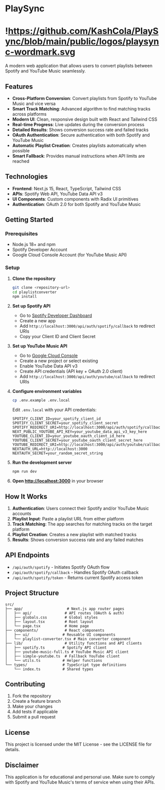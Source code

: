 # PlaySync
# !https://github.com/KashCola/PlaySync/blob/main/public/logos/playsync-wordmark.svg

A modern web application that allows users to convert playlists between Spotify and YouTube Music seamlessly.

## Features

- **Cross-Platform Conversion**: Convert playlists from Spotify to YouTube Music and vice versa
- **Smart Track Matching**: Advanced algorithm to find matching tracks across platforms
- **Modern UI**: Clean, responsive design built with React and Tailwind CSS
- **Real-time Progress**: Live updates during the conversion process
- **Detailed Results**: Shows conversion success rate and failed tracks
- **OAuth Authentication**: Secure authentication with both Spotify and YouTube Music
- **Automatic Playlist Creation**: Creates playlists automatically when possible
- **Smart Fallback**: Provides manual instructions when API limits are reached

## Technologies

- **Frontend**: Next.js 15, React, TypeScript, Tailwind CSS
- **APIs**: Spotify Web API, YouTube Data API v3
- **UI Components**: Custom components with Radix UI primitives
- **Authentication**: OAuth 2.0 for both Spotify and YouTube Music

## Getting Started

### Prerequisites

- Node.js 18+ and npm
- Spotify Developer Account
- Google Cloud Console Account (for YouTube Music API)

### Setup

1. **Clone the repository**
   ```bash
   git clone <repository-url>
   cd playlistconverter
   npm install
   ```

2. **Set up Spotify API**
   - Go to [Spotify Developer Dashboard](https://developer.spotify.com/dashboard)
   - Create a new app
   - Add `http://localhost:3000/api/auth/spotify/callback` to redirect URIs
   - Copy your Client ID and Client Secret

3. **Set up YouTube Music API**
   - Go to [Google Cloud Console](https://console.cloud.google.com/)
   - Create a new project or select existing
   - Enable YouTube Data API v3
   - Create API credentials (API key + OAuth 2.0 client)
   - Add `http://localhost:3000/api/auth/youtube/callback` to redirect URIs

4. **Configure environment variables**
   ```bash
   cp .env.example .env.local
   ```
   Edit `.env.local` with your API credentials:
   ```
   SPOTIFY_CLIENT_ID=your_spotify_client_id
   SPOTIFY_CLIENT_SECRET=your_spotify_client_secret
   SPOTIFY_REDIRECT_URI=http://localhost:3000/api/auth/spotify/callback
   NEXT_PUBLIC_YOUTUBE_API_KEY=your_youtube_data_api_v3_key_here
   YOUTUBE_CLIENT_ID=your_youtube_oauth_client_id_here
   YOUTUBE_CLIENT_SECRET=your_youtube_oauth_client_secret_here
   YOUTUBE_REDIRECT_URI=http://localhost:3000/api/auth/youtube/callback
   NEXTAUTH_URL=http://localhost:3000
   NEXTAUTH_SECRET=your_random_secret_string
   ```

5. **Run the development server**
   ```bash
   npm run dev
   ```

6. **Open [http://localhost:3000](http://localhost:3000)** in your browser

## How It Works

1. **Authentication**: Users connect their Spotify and/or YouTube Music accounts
2. **Playlist Input**: Paste a playlist URL from either platform
3. **Track Matching**: The app searches for matching tracks on the target platform
4. **Playlist Creation**: Creates a new playlist with matched tracks
5. **Results**: Shows conversion success rate and any failed matches

## API Endpoints

- `/api/auth/spotify` - Initiates Spotify OAuth flow
- `/api/auth/spotify/callback` - Handles Spotify OAuth callback
- `/api/auth/spotify/token` - Returns current Spotify access token

## Project Structure

```
src/
├── app/                    # Next.js app router pages
│   ├── api/               # API routes (OAuth & auth)
│   ├── globals.css        # Global styles
│   ├── layout.tsx         # Root layout
│   └── page.tsx           # Home page
├── components/            # React components
│   ├── ui/               # Reusable UI components
│   └── playlist-converter.tsx # Main converter component
├── lib/                   # Utility functions and API clients
│   ├── spotify.ts        # Spotify API client
│   ├── youtube-music-full.ts # YouTube Music API client
│   ├── simple-youtube.ts  # Fallback YouTube client
│   └── utils.ts          # Helper functions
└── types/                # TypeScript type definitions
    └── index.ts          # Shared types
```

## Contributing

1. Fork the repository
2. Create a feature branch
3. Make your changes
4. Add tests if applicable
5. Submit a pull request

## License

This project is licensed under the MIT License - see the LICENSE file for details.

## Disclaimer

This application is for educational and personal use. Make sure to comply with Spotify and YouTube Music's terms of service when using their APIs.
